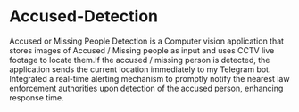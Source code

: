 # Accused-Detection
Accused or Missing People Detection is a Computer vision application that stores images of Accused / Missing people as input and uses CCTV live footage to locate them.If the accused / missing person is detected, the application sends the current location immediately to my Telegram bot.
Integrated a real-time alerting mechanism to promptly notify the nearest law enforcement authorities upon detection of the accused person, enhancing response time.
